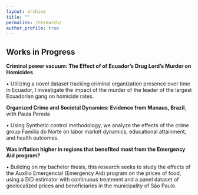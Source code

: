 ```yaml
---
layout: archive
title: ""
permalink: /research/
author_profile: true
---
```


<h2>Works in Progress</h2>

**Criminal power vacuum: The Effect of of Ecuador’s Drug Lord’s Murder on Homicides**

• Utilizing a novel dataset tracking criminal organization presence over time in Ecuador, I investigate the
impact of the murder of the leader of the largest Ecuadorian gang on homicide rates.


**Organized Crime and Societal Dynamics: Evidence from Manaus, Brazil**, with Paula Pereda

• Using Synthetic control methodology, we analyze the effects of the crime group Família do Norte on labor
market dynamics, educational attainment, and health outcomes.


**Was inflation higher in regions that benefited most from the Emergency Aid program?**

• Building on my bachelor thesis, this research seeks to study the effects of the Auxílio Emergencial
(Emergency Aid) program on the prices of food, using a DiD estimator with continuous treatment and a
panel dataset of geolocalized prices and beneficiaries in the municipality of São Paulo.
